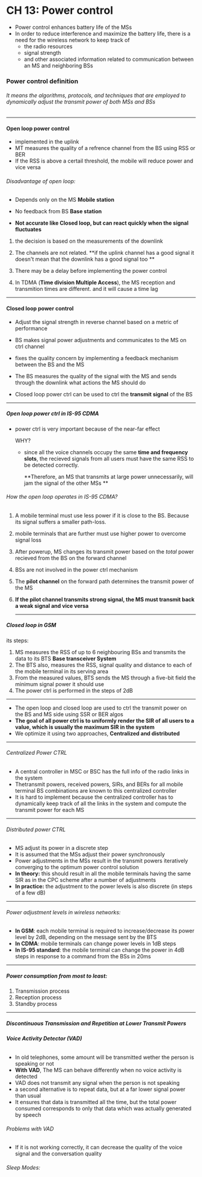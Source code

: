 # CH 13: Power control



- Power control enhances battery life of the MSs
- In order to reduce interference and maximize the battery life, there is a need for the wireless network to keep track of 
  - the radio resources
  - signal strength
  - and other associated information related to communication between an MS and neighboring BSs

### Power control definition 

###### It means the algorithms, protocols, and techniques that are employed to dynamically adjust the transmit power of both MSs and BSs

------

#### Open loop power control

- implemented in the uplink
- MT measures the quality of a refrence channel from the BS using RSS or BER
- If the RSS is above a certail threshold, the mobile will reduce power and vice versa

###### Disadvantage of open loop:

- Depends only on the MS **Mobile station**

- No feedback from BS **Base station**

- **Not accurate like Closed loop, but can react quickly when the signal fluctuates**

  

1.  the decision is based on the measurements of the downlink

2.  The channels are not related. **if the uplink channel has a good signal it doesn't mean that the downlink has a good signal too **

3.  There may be a delay before implementing the power control

4.  In TDMA (**Time division Multiple Access**), the MS reception and transmition times are different. and it will cause a time lag

   ------

   #### Closed loop power control

   - Adjust the signal strength in reverse channel based on a metric of performance
   - BS makes signal power adjustments and communicates to the MS on ctrl channel

   

   - fixes the quality concern by implementing a feedback mechanism between the BS and the MS
   - The BS measures the quality of the signal with the MS and sends through the downlink what actions the MS should do
   - Closed loop power ctrl can be used to ctrl the **transmit signal** of the BS 

   ------

   ##### Open loop power ctrl in **IS-95 CDMA**

   - power ctrl is very important because of the near-far effect

     WHY?

     - since all the voice channels occupy the same **time and frequency slots**, the recieved signals from all users must have the same RSS to be detected correctly.

       **Therefore, an MS that transmits at large power unnecessarily, will jam the signal of the other MSs **

   

   ###### How the open loop operates in IS-95 CDMA?

   1. A mobile terminal must use less power if it is close to the BS. Because its signal suffers a smaller path-loss. 

   2. mobile terminals that are further must use higher power to overcome signal loss

   3. After powerup, MS changes its transmit power based on the *total* power recieved from the BS on the forward channel

   4. BSs are not involved in the power ctrl mechanism

   5. The **pilot channel** on the forward path determines the transmit power of the MS

   6. **If the pilot channel transmits strong signal, the MS must transmit back a weak signal and vice versa**

      ------

   ##### Closed loop in GSM

   its steps:

   1. MS measures the RSS of up to 6 neighbouring BSs and transmits the data to its BTS **Base transceiver System**
   2. The BTS also, measures the RSS, signal quality and distance to each of the mobile terminal in its serving area
   3. From the measured values, BTS sends the MS through a five-bit field the minimum signal power it should use
   4. The power ctrl is performed in the steps of 2dB 

   ------

   - The open loop and closed loop are used to ctrl the transmit power on the BS and MS side using SSR or BER algos
   - **The goal of all power ctrl is to uniformly render the SIR of all users to a value, which is usually the maximum SIR in the system**
   - We optimize it using two approaches, **Centralized and distributed**

   ------

   ###### Centralized Power CTRL

   - A central controller in MSC or BSC has the full info of the radio links in the system
   - Thetransmit powers, received powers, SIRs, and BERs for all mobile terminal BS combinations are known to this centralized controller
   - It is hard to implement because the centralized controller has to dynamically keep track of all the links in the system and compute the transmit power for each MS

   ------

   ###### Distributed power CTRL

   - MS adjust its power in a discrete step
   - It is assumed that the MSs adjust their power synchronously
   - Power adjustments in the MSs result in the transmit powers iteratively converging to the optimum power control solution
   -  **In theory:** this should result in all the mobile terminals having the same SIR as in the CPC scheme after a number of adjustments
   - **In practice:** the adjustment to the power levels is also discrete (in steps of a few dB)

   ------

   ###### Power adjustment levels in wireless networks:

   - **In GSM**: each mobile terminal is required to increase/decrease its power level by 2dB, depending on the message sent by the BTS
   - **In CDMA**: mobile terminals can change power levels in 1dB steps
   - **In IS-95 standard**: the mobile terminal can change the power in 4dB steps in response to a command from the BSs in 20ms

   ------

   ##### Power consumption from most to least:

   1. Transmission process
   2. Reception process
   3. Standby process

   ------

   ##### Discontinuous Transmission and Repetition at Lower Transmit Powers

   ###### **Voice Activity Detector (VAD)**

   - In old telephones, some amount will be transmitted wether the person is speaking or not
   - **With VAD**, The MS can behave differently when no voice activity is detected
   - VAD does not transmit any signal when the person is not speaking 
   - a second alternative is to repeat data, but at a far lower signal power than usual
   - It ensures that data is transmitted all the time, but the total power consumed corresponds to only that data which was actually generated by speech

   

   ###### Problems with VAD

   - If it is not working correctly, it can decrease the quality of the voice signal and the conversation quality

   

   ###### Sleep Modes:

   

   

   